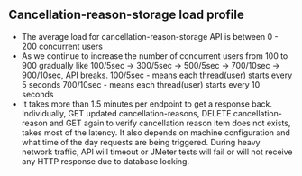 Cancellation-reason-storage load profile
----------------------------------------
* The average load for cancellation-reason-storage API is between 0 - 200 concurrent users
* As we continue to increase the number of concurrent users from 100 to 900 gradually like 100/5sec -> 300/5sec -> 500/5sec -> 700/10sec -> 900/10sec, API breaks. 
100/5sec - means each thread(user) starts every 5 seconds 
700/10sec - means each thread(user) starts every 10 seconds
* It takes more than 1.5 minutes per endpoint to get a response back. Individually, GET updated cancellation-reasons, DELETE cancellation-reason and GET again to verify cancellation reason item does not exists, takes most of the latency. It also depends on machine configuration and what time of the day requests are being triggered. During heavy network traffic, API will timeout or JMeter tests will fail or will not receive any HTTP response due to database locking.